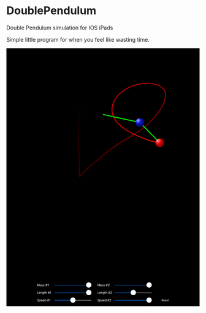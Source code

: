 # DoublePendulum
Double Pendulum simulation for IOS iPads

Simple little program for when you feel like wasting time.

![Screenshot](screenshot.png)
